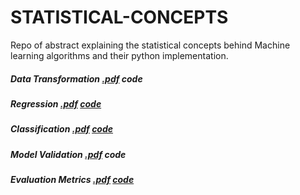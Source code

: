 # STATISTICAL-CONCEPTS
Repo of abstract explaining the statistical concepts behind Machine learning algorithms
and their python implementation.


##### Data Transformation [.pdf](https://github.com/algostatml/STATISTICAL-CONCEPTS/blob/master/PAPERS/dataTransformation.pdf) code
##### Regression [.pdf](https://github.com/algostatml/STATISTICAL-CONCEPTS/blob/master/PAPERS/Reegression.pdf) [code](https://github.com/algostatml/SUPERVISED-ML/blob/master/REGRESSION/Regression.py)
##### Classification [.pdf](https://github.com/algostatml/STATISTICAL-CONCEPTS/blob/master/PAPERS/Classification.pdf) [code](https://github.com/algostatml/SUPERVISED-ML/blob/master/CLASSIFICATION/LogisticRegression.py)
##### Model Validation [.pdf](https://github.com/algostatml/STATISTICAL-CONCEPTS/blob/master/PAPERS/ModelValidation.pdf) code
##### Evaluation Metrics [.pdf](https://github.com/algostatml/STATISTICAL-CONCEPTS/blob/master/PAPERS/evaluationMetric.pdf) [code](https://github.com/algostatml/SUPERVISED-ML/blob/master/Utils/utils.py)


